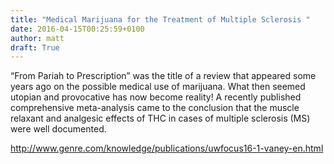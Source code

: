 ```yaml
---
title: "Medical Marijuana for the Treatment of Multiple Sclerosis "
date: 2016-04-15T00:25:59+0100
author: matt
draft: True
---
```

“From Pariah to Prescription” was the title of a review that appeared some years ago on the possible medical use of marijuana. What then seemed utopian and provocative has now become reality! A recently published comprehensive meta-analysis came to the conclusion that the muscle relaxant and analgesic effects of THC in cases of multiple sclerosis (MS) were well documented.

http://www.genre.com/knowledge/publications/uwfocus16-1-vaney-en.html
